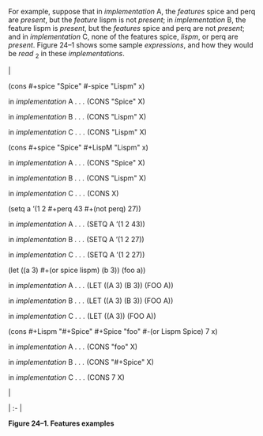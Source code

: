  



For example, suppose that in *implementation* A, the *features* spice and perq are *present*, but the *feature* lispm is not *present*; in *implementation* B, the feature lispm is *present*, but the *features* spice and perq are not *present*; and in *implementation* C, none of the features spice, *lispm*, or perq are *present*. Figure 24–1 shows some sample *expressions*, and how they would be *read* <sub>2</sub> in these *implementations*. 



|<p>(cons #+spice "Spice" #-spice "Lispm" x) </p><p>in *implementation* A *. . .* (CONS "Spice" X) </p><p>in *implementation* B *. . .* (CONS "Lispm" X) </p><p>in *implementation* C *. . .* (CONS "Lispm" X) </p><p>(cons #+spice "Spice" #+LispM "Lispm" x) </p><p>in *implementation* A *. . .* (CONS "Spice" X) </p><p>in *implementation* B *. . .* (CONS "Lispm" X) </p><p>in *implementation* C *. . .* (CONS X) </p><p>(setq a ’(1 2 #+perq 43 #+(not perq) 27)) </p><p>in *implementation* A *. . .* (SETQ A ’(1 2 43)) </p><p>in *implementation* B *. . .* (SETQ A ’(1 2 27)) </p><p>in *implementation* C *. . .* (SETQ A ’(1 2 27)) </p><p>(let ((a 3) #+(or spice lispm) (b 3)) (foo a)) </p><p>in *implementation* A *. . .* (LET ((A 3) (B 3)) (FOO A)) </p><p>in *implementation* B *. . .* (LET ((A 3) (B 3)) (FOO A)) </p><p>in *implementation* C *. . .* (LET ((A 3)) (FOO A)) </p><p>(cons #+Lispm "#+Spice" #+Spice "foo" #-(or Lispm Spice) 7 x) </p><p>in *implementation* A *. . .* (CONS "foo" X) </p><p>in *implementation* B *. . .* (CONS "#+Spice" X) </p><p>in *implementation* C *. . .* (CONS 7 X)</p>|

| :- |





**Figure 24–1. Features examples** 







 



 




